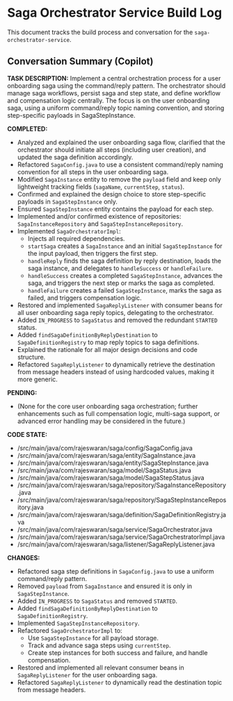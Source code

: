 
# Saga Orchestrator Service Build Log

This document tracks the build process and conversation for the `saga-orchestrator-service`.

## Conversation Summary (Copilot)

**TASK DESCRIPTION:**
Implement a central orchestration process for a user onboarding saga using the command/reply pattern. The orchestrator should manage saga workflows, persist saga and step state, and define workflow and compensation logic centrally. The focus is on the user onboarding saga, using a uniform command/reply topic naming convention, and storing step-specific payloads in SagaStepInstance.

**COMPLETED:**
- Analyzed and explained the user onboarding saga flow, clarified that the orchestrator should initiate all steps (including user creation), and updated the saga definition accordingly.
- Refactored `SagaConfig.java` to use a consistent command/reply naming convention for all steps in the user onboarding saga.
- Modified `SagaInstance` entity to remove the `payload` field and keep only lightweight tracking fields (`sagaName`, `currentStep`, `status`).
- Confirmed and explained the design choice to store step-specific payloads in `SagaStepInstance` only.
- Ensured `SagaStepInstance` entity contains the payload for each step.
- Implemented and/or confirmed existence of repositories: `SagaInstanceRepository` and `SagaStepInstanceRepository`.
- Implemented `SagaOrchestratorImpl`:
  - Injects all required dependencies.
  - `startSaga` creates a `SagaInstance` and an initial `SagaStepInstance` for the input payload, then triggers the first step.
  - `handleReply` finds the saga definition by reply destination, loads the saga instance, and delegates to `handleSuccess` or `handleFailure`.
  - `handleSuccess` creates a completed `SagaStepInstance`, advances the saga, and triggers the next step or marks the saga as completed.
  - `handleFailure` creates a failed `SagaStepInstance`, marks the saga as failed, and triggers compensation logic.
- Restored and implemented `SagaReplyListener` with consumer beans for all user onboarding saga reply topics, delegating to the orchestrator.
- Added `IN_PROGRESS` to `SagaStatus` and removed the redundant `STARTED` status.
- Added `findSagaDefinitionByReplyDestination` to `SagaDefinitionRegistry` to map reply topics to saga definitions.
- Explained the rationale for all major design decisions and code structure.
- Refactored `SagaReplyListener` to dynamically retrieve the destination from message headers instead of using hardcoded values, making it more generic.

**PENDING:**
- (None for the core user onboarding saga orchestration; further enhancements such as full compensation logic, multi-saga support, or advanced error handling may be considered in the future.)

**CODE STATE:**
- /src/main/java/com/rajeswaran/saga/config/SagaConfig.java
- /src/main/java/com/rajeswaran/saga/entity/SagaInstance.java
- /src/main/java/com/rajeswaran/saga/entity/SagaStepInstance.java
- /src/main/java/com/rajeswaran/saga/model/SagaStatus.java
- /src/main/java/com/rajeswaran/saga/model/SagaStepStatus.java
- /src/main/java/com/rajeswaran/saga/repository/SagaInstanceRepository.java
- /src/main/java/com/rajeswaran/saga/repository/SagaStepInstanceRepository.java
- /src/main/java/com/rajeswaran/saga/definition/SagaDefinitionRegistry.java
- /src/main/java/com/rajeswaran/saga/service/SagaOrchestrator.java
- /src/main/java/com/rajeswaran/saga/service/SagaOrchestratorImpl.java
- /src/main/java/com/rajeswaran/saga/listener/SagaReplyListener.java

**CHANGES:**
- Refactored saga step definitions in `SagaConfig.java` to use a uniform command/reply pattern.
- Removed `payload` from `SagaInstance` and ensured it is only in `SagaStepInstance`.
- Added `IN_PROGRESS` to `SagaStatus` and removed `STARTED`.
- Added `findSagaDefinitionByReplyDestination` to `SagaDefinitionRegistry`.
- Implemented `SagaStepInstanceRepository`.
- Refactored `SagaOrchestratorImpl` to:
  - Use `SagaStepInstance` for all payload storage.
  - Track and advance saga steps using `currentStep`.
  - Create step instances for both success and failure, and handle compensation.
- Restored and implemented all relevant consumer beans in `SagaReplyListener` for the user onboarding saga.
- Refactored `SagaReplyListener` to dynamically read the destination topic from message headers.
